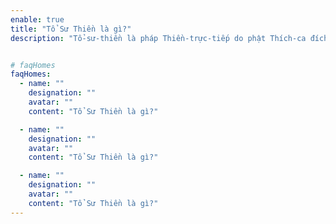 ```yaml
---
enable: true
title: "Tổ Sư Thiền là gì?"
description: "Tổ-sư-thiền là pháp Thiền-trực-tiếp do phật Thích-ca đích thân truyền cho sơ Tổ Ma-ha-ca-diếp, rồi truyền cho nhị Tổ A-nan, tam Tổ Thương-na-hòa-tu, từ Tổ từ Tổ truyền xuống, đến Tổ thứ 28 là Bồ-đề-đạt-ma truyền sang Trung quốc làm sơ Tổ Trung-quốc rồi truyền cho người Trung quốc là nhị Tổ Huệ Khả, tam Tổ Tăng Xán, tứ Tổ Đạo Tín, ngũ Tổ Hoằng Nhẫn, lục Tổ Huệ Năng... Đến Thầy Thích Duy Lực là đời thứ 88 (kể từ Tổ Ca-diếp)."


# faqHomes
faqHomes:
  - name: ""
    designation: ""
    avatar: ""
    content: "Tổ Sư Thiền là gì?"

  - name: ""
    designation: ""
    avatar: ""
    content: "Tổ Sư Thiền là gì?"

  - name: ""
    designation: ""
    avatar: ""
    content: "Tổ Sư Thiền là gì?"
---
```

